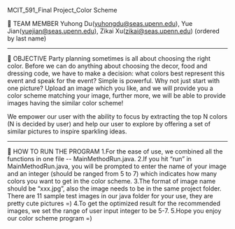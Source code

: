 MCIT_591_Final Project_Color Scheme

	TEAM MEMBER
   Yuhong Du(yuhongdu@seas.upenn.edu), Yue Jian(yuejian@seas.upenn.edu), Zikai Xu(zikai@seas.upenn.edu) (ordered by last name)
__________________________________________________________________________________________________________________________________________
	OBJECTIVE 
   Party planning sometimes is all about choosing the right color. Before we can do anything about choosing the decor, food and dressing      code, we have to make a decision: what colors best represent this event and speak for the event? Simple is powerful. Why not just start    with one picture? Upload an image which you like, and we will provide you a color scheme matching your image, further more, we will be    able to provide images having the similar color scheme!

   We empower our user with the ability to focus by extracting the top N colors (N is decided by user) and help our user to explore by        offering a set of similar pictures to inspire sparkling ideas.
__________________________________________________________________________________________________________________________________________
	HOW TO RUN THE PROGRAM
   1.For the ease of use, we combined all the functions in one file -- MainMethodRun.java.
   2.If you hit “run” in MainMethodRun.java, you will be prompted to enter the name of your image and an integer (should be ranged from 5      to 7) which indicates how many colors you want to get in the color scheme.
   3.The format of image name should be “xxx.jpg”, also the image needs to be in the same project folder. There are 11 sample test images      in our java folder for your use, they are pretty cute pictures =)
   4.To get the optimized result for the recommended images, we set the range of user input integer to be 5-7.
   5.Hope you enjoy our color scheme program =)
 



